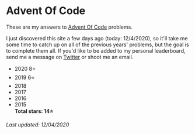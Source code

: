 # Advent Of Code
These are my answers to [Advent Of Code](https://adventofcode.com) problems.

I just discovered this site a few days ago (today: 12/4/2020), so it'll take me some time to catch up on all of the previous years' problems, but the goal is to complete them all. If you'd like to be added to my personal leaderboard, send me a message on [Twitter](https://twitter.com/walkercsutton) or shoot me an email.

* 2020 8⭐
* 2019 6⭐
* 2018
* 2017
* 2016
* 2015    
__Total stars: 14⭐__

_Last updated: 12/04/2020_
